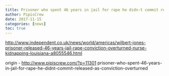 ```yaml
---
title: Prisoner who spent 46 years in jail for rape he didn-t commit released as conviction overturned
author: PipisCrew
date: 2017-11-15
categories: [news]
toc: true
---
```


http://www.independent.co.uk/news/world/americas/wilbert-jones-prisoner-released-46-years-jail-rape-conviction-overturned-nurse-kidnapping-louisiana-a8055546.html

origin - http://www.pipiscrew.com/?p=11301 prisoner-who-spent-46-years-in-jail-for-rape-he-didnt-commit-released-as-conviction-overturned